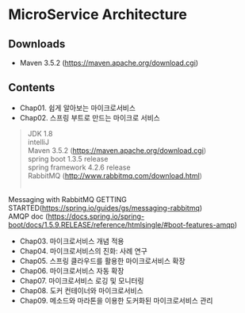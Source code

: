 # MicroService Architecture #

Downloads
-
- Maven 3.5.2 (https://maven.apache.org/download.cgi)


Contents
-
- Chap01. 쉽게 알아보는 마이크로서비스
- Chap02. 스프링 부트로 만드는 마이크로 서비스
>JDK 1.8<br />
intelliJ<br />
Maven 3.5.2 (https://maven.apache.org/download.cgi)<br />
spring boot 1.3.5 release<br />
spring framework 4.2.6 release<br />
RabbitMQ (http://www.rabbitmq.com/download.html)<br /><br />

Messaging with RabbitMQ GETTING STARTED(https://spring.io/guides/gs/messaging-rabbitmq)<br />
AMQP doc (https://docs.spring.io/spring-boot/docs/1.5.9.RELEASE/reference/htmlsingle/#boot-features-amqp)

- Chap03. 마이크로서비스 개념 적용
- Chap04. 마이크로서비스의 진화: 사례 연구
- Chap05. 스프링 클라우드를 활용한 마이크로서비스 확장
- Chap06. 마이크로서비스 자동 확장
- Chap07. 마이크로서비스 로깅 및 모니터링
- Chap08. 도커 컨테이너와 마이크로서비스
- Chap09. 메소드와 마라톤을 이용한 도커화된 마이크로서비스 관리
